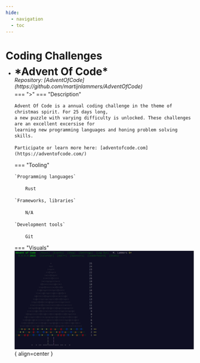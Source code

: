 ```yaml
---
hide:
  - navigation
  - toc
---
```


# Coding Challenges

<div class="grid cards" markdown>

-   <h1 style="margin-top:-10px; margin-bottom:-15px">
        *Advent Of Code* 
    </h1>
    <br>
    <h6 style="margin-top:-5px; margin-bottom:-10px;">
            Repository: [AdventOfCode](https://github.com/martijnlammers/AdventOfCode) 
    </h6> 

    === ">"
    === "Description"
        
        Advent Of Code is a annual coding challenge in the theme of christmas spirit. For 25 days long,
        a new puzzle with varying difficulty is unlocked. These challenges are an excellent excersise for 
        learning new programming languages and honing problem solving skills. 

        Participate or learn more here: [adventofcode.com](https://adventofcode.com/)
        
    === "Tooling"
      
        `Programming languages`

            Rust

        `Frameworks, libraries`

            N/A    
        
        `Development tools`

            Git

    === "Visuals"
        ![AoC2015](./images/advent_of_code.png){ align=center }
</div>
